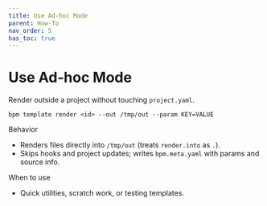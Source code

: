 ```yaml
---
title: Use Ad‑hoc Mode
parent: How-To
nav_order: 5
has_toc: true
---
```


# Use Ad‑hoc Mode

Render outside a project without touching `project.yaml`.

```
bpm template render <id> --out /tmp/out --param KEY=VALUE
```

Behavior
- Renders files directly into `/tmp/out` (treats `render.into` as `.`).
- Skips hooks and project updates; writes `bpm.meta.yaml` with params and source info.

When to use
- Quick utilities, scratch work, or testing templates.


